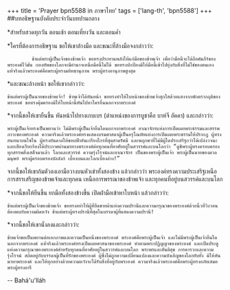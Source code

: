 +++
title = 'Prayer bpn5588 in ภาษาไทย'
tags = ['lang-th', 'bpn5588']
+++
##บทอธิษฐานบังคับประจำวันบทปานกลาง

*สำหรับสวดทุกวัน ตอนเช้า ตอนเที่ยงวัน และตอนค่ำ

*ใครที่ต้องการอธิษฐาน ขอให้เขาล้างมือ และขณะที่ล้างมือจงกล่าวว่า:

           	ข้าแต่พระผู้เป็นเจ้าของข้าพเจ้า ขอทรงประทานพลังให้แก่มือของข้าพเจ้า เพื่อว่ามือนี้จะได้ถือคัมภีร์ของพระองค์ไว้มั่น กองทัพของโลกจะมีอำนาจเหนือมือนี้ไม่ได้ ขอทรงปกป้องมิให้มือนี้เข้าไปยุ่งกับสิ่งที่ไม่ใช่ของตนเอง แท้จริงแล้วพระองค์คือพระผู้ทรงมหิทธานุภาพ พระผู้ทรงอานุภาพสูงสุด

*และขณะล้างหน้า ขอให้เขากล่าวว่า:

	ข้าแต่พระผู้เป็นนายของข้าพเจ้า! ข้าพเจ้าได้หันหน้า ขอทรงทำให้ใบหน้าของข้าพเจ้าสุกใสด้วยแสงจากพักตรากฤติของพระองค์ ขอทรงคุ้มครองมิให้ใบหน้านี้หันไปหาใครอื่นนอกจากพระองค์

*จากนี้ขอให้เขายืนขึ้น หันหน้าไปทางเกบเบร (ตำแหน่งของการบูชาคือ บาห์จี อัคคา) และกล่าวว่า:

	พระผู้เป็นเจ้าทรงเป็นพยานว่า ไม่มีพระผู้เป็นเจ้าอื่นใดนอกจากพระองค์ อาณาจักรแห่งการเปิดเผยพระธรรมและสรรพภาวะของพระองค์ ความจริงแล้วพระองค์ทรงแสดงบรมศาสดาผู้เป็นอรุโณทัยแห่งการเปิดเผยพระธรรมให้ปรากฏ ผู้ทรงสนทนาบนไซไน ผู้ทรงบันดาลให้ขอบฟ้าอันเกรียงไกรที่สุดสาดรัศมี และพฤกษาที่ไม่มีผู้ใดประเสริฐกว่าได้เปล่งวจนะ และเสียงเรียกร้องได้ประกาศผ่านมาทางพระองค์ต่อทุกคนที่อาศัยอยู่ในสวรรค์และบนโลกว่า “ดูซิพระผู้ทรงครอบครองทุกสรรพสิ่งเสด็จมาแล้ว โลกและสวรรค์ ความรุ่งโรจน์และอาณาจักร เป็นของพระผู้เป็นเจ้า พระผู้เป็นนายของมวลมนุษย์ พระผู้ครอบครองบัลลังก์ เบื้องบนและโลกเบื้องล่าง!”
จากนี้ขอให้เขาก้มตัวลงเอามือวางบนหัวเข่าทั้งสองข้าง แล้วกล่าวว่า
	พระองค์ทรงความประเสริฐเหนือการสรรเสริญของข้าพเจ้าและทุกคน เหนือการพรรณาของข้าพเจ้า และทุกคนที่อยู่บนสวรรค์และบนโลก

*จากนี้ขอให้ยืนขึ้น ยกมือทั้งสองข้างขึ้น เปิดฝ่ามือเข้าหาใบหน้า แล้วกล่าวว่า:

	ข้าแต่พระผู้เป็นเจ้าของข้าพเจ้า ขอทรงอย่าให้ผู้ที่ยึดชายผ้าแห่งความปรานีและความกรุณาของพระองค์ด้วยนิ้วที่วิงวอนต้องพบกับความผิดหวัง ข้าแต่พระผู้ทรงปรานีที่สุดในบรรดาผู้ที่แสดงความปรานี!

*จากนี้ขอให้เขานั่งลงและกล่าวว่า:

	ข้าพเจ้าขอเป็นพยานต่อเอกภาพและความเป็นหนึ่งของพระองค์ พระองค์คือพระผู้เป็นเจ้า และไม่มีพระผู้เป็นเจ้าอื่นใดนอกจากพระองค์ แท้จริงแล้วพระองค์ทรงเปิดเผยศาสนาของพระองค์ ทำตามพระปฏิญญาของพระองค์ และเปิดประตูแห่งความกรุณาของพระองค์สำหรับทุกคนที่อาศัยอยู่ในสววรค์และบนโลก พระพรและสันติสุข การคารวะและความรุ่งโรจน์ สถิตอยู่กับบรรดาผู้เป็นที่รักของพระองค์ ผู้ซึ่งไม่ถูกความเปลี่ยนแปลงและความบังเอิญของโลกยับยั้ง มิให้หันมาหาพระองค์ และให้ทุกอย่างด้วยความหวังจะได้รับสิ่งที่อยู่กับพระองค์ ความจริงแล้วพระองค์คือพระผู้ทรงอภัยเสมอ พระผู้ทรงอารี

-- Bahá'u'lláh
